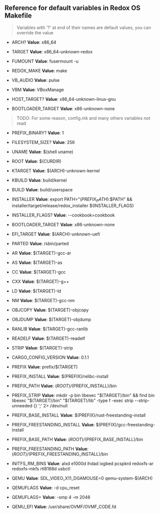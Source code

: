 ## Reference for default variables in Redox OS Makefile

> Variables with '?' at end of their names are default values, you can override the value

* ARCH?
  **Value**: x86_64

* TARGET
  **Value**: x86_64-unknown-redox

* FUMOUNT
  **Value**: fusermount -u

* REDOX_MAKE
  **Value**: make

* VB_AUDIO
  **Value**: pulse

* VBM
  **Value**: VBoxManage

* HOST_TARGET?
  **Value**: x86_64-unknown-linux-gnu

* BOOTLOADER_TARGET
  **Value**: x86-unknown-none

> TODO: For some reason, config.mk and many others variables not read

* PREFIX_BINARY?
  **Value**: 1

* FILESYSTEM_SIZE?
  **Value**: 256

* UNAME
  **Value**: $(shell uname)

* ROOT
  **Value**: $(CURDIR)

* KTARGET
  **Value**: $(ARCH)-unknown-kernel

* KBUILD
  **Value**: build/kernel

* BUILD
  **Value**: build/userspace

* INSTALLER
  **Value**: export PATH="$(PREFIX_PATH):$$PATH" && installer/target/release/redox_installer $(INSTALLER_FLAGS)

* INSTALLER_FLAGS?
  **Value**: --cookbook=cookbook

* BOOTLOADER_TARGET
  **Value**: x86-unknown-none

* EFI_TARGET
  **Value**: $(ARCH)-unknown-uefi

* PARTED
  **Value**: /sbin/parted

* AR
  **Value**: $(TARGET)-gcc-ar

* AS
  **Value**: $(TARGET)-as

* CC
  **Value**: $(TARGET)-gcc

* CXX
  **Value**: $(TARGET)-g++

* LD
  **Value**: $(TARGET)-ld

* NM
  **Value**: $(TARGET)-gcc-nm

* OBJCOPY
  **Value**: $(TARGET)-objcopy

* OBJDUMP
  **Value**: $(TARGET)-objdump

* RANLIB
  **Value**: $(TARGET)-gcc-ranlib

* READELF
  **Value**: $(TARGET)-readelf

* STRIP
  **Value**: $(TARGET)-strip

* CARGO_CONFIG_VERSION
  **Value**: 0.1.1

* PREFIX
  **Value**: prefix/$(TARGET)

* PREFIX_INSTALL
  **Value**: $(PREFIX)/relibc-install

* PREFIX_PATH
  **Value**: $(ROOT)/$(PREFIX_INSTALL)/bin

* PREFIX_STRIP
  **Value**: mkdir -p bin libexec "$(TARGET)/bin" && find bin libexec "$(TARGET)/bin" "$(TARGET)/lib" -type f -exec strip --strip-unneeded {} ';' 2> /dev/null

* PREFIX_BASE_INSTALL
  **Value**: $(PREFIX)/rust-freestanding-install

* PREFIX_FREESTANDING_INSTALL
  **Value**: $(PREFIX)/gcc-freestanding-install

* PREFIX_BASE_PATH
  **Value**: $(ROOT)/$(PREFIX_BASE_INSTALL)/bin

* PREFIX_FREESTANDING_PATH
  **Value**: $(ROOT)/$(PREFIX_FREESTANDING_INSTALL)/bin

* INITFS_RM_BINS
  **Value**: alxd e1000d ihdad ixgbed pcspkrd redoxfs-ar redoxfs-mkfs rtl8168d usbctl

* QEMU
  **Value**: SDL_VIDEO_X11_DGAMOUSE=0 qemu-system-$(ARCH)

* QEMUFLAGS
  **Value**: -d cpu_reset

* QEMUFLAGS+
  **Value**: -smp 4 -m 2048

* QEMU_EFI
  **Value**: /usr/share/OVMF/OVMF_CODE.fd

